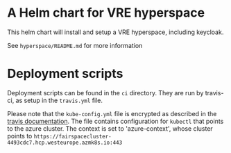 # A Helm chart for VRE hyperspace
This helm chart will install and setup a VRE hyperspace, including keycloak. 

See `hyperspace/README.md` for more information

# Deployment scripts
Deployment scripts can be found in the `ci` directory. They are
run by travis-ci, as setup in the `travis.yml` file.

Please note that the `kube-config.yml` file is encrypted as described
in the [travis documentation](https://docs.travis-ci.com/user/encrypting-files/). The
file contains configuration for `kubectl` that points to the azure cluster. The context 
is set to 'azure-context', whose cluster points to `https://fairspacecluster-4493cdc7.hcp.westeurope.azmk8s.io:443`  
